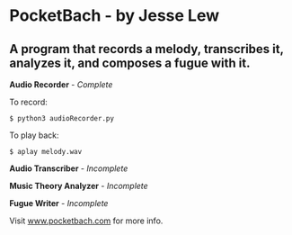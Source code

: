 # PocketBach - by Jesse Lew

## A program that records a melody, transcribes it, analyzes it, and composes a fugue with it.


**Audio Recorder** - *Complete*

To record:
```
$ python3 audioRecorder.py
```

To play back:
```
$ aplay melody.wav
```

**Audio Transcriber** - *Incomplete*

**Music Theory Analyzer** - *Incomplete*

**Fugue Writer** - *Incomplete*



Visit www.pocketbach.com for more info.
